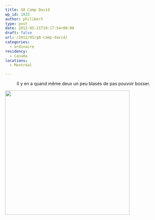 ```yaml
---
title: G8 Camp David
wp_id: 1833
author: philibert
type: post
date: 2012-05-21T19:17:54+00:00
draft: false
url: /2012/05/g8-camp-david/
categories:
  - ordinaire
residency:
  - Canada
locations:
  - Montréal

---
```

<p style="text-align: center;">
  Il y en a quand même deux un peu blasés de pas pouvoir bosser.
</p>

[<img class="size-full wp-image-1834 aligncenter" title="g8_foot_870555971" src="/uploads/2012/05/g8_foot_870555971.jpeg" alt="" width="400" srcset="/uploads/2012/05/g8_foot_870555971.jpeg 690w, /uploads/2012/05/g8_foot_870555971-300x194.jpg 300w" sizes="(max-width: 690px) 100vw, 690px" />][1]

 [1]: /uploads/2012/05/g8_foot_870555971.jpeg